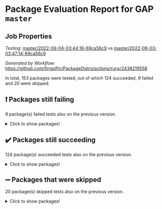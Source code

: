 # Package Evaluation Report for GAP `master`

## Job Properties

*Testing:* [master/2022-06-04-03:44:16-69ca56c9](https://github.com/fingolfin/PackageDistro/blob/data/reports/master/2022-06-04-03:44:16-69ca56c9) vs [master/2022-06-03-03:47:14-69ca56c9](https://github.com/fingolfin/PackageDistro/blob/data/reports/master/2022-06-03-03:47:14-69ca56c9)

*Generated by Workflow:* https://github.com/fingolfin/PackageDistro/actions/runs/2438219558

In total, 153 packages were tested, out of which 124 succeeded, 9 failed and 20 were skipped.

## :exclamation: Packages still failing

9 package(s) failed tests also on the previous version.
<details><summary>Click to show packages!</summary>

- fining 1.4.1 [(failure)](https://github.com/fingolfin/PackageDistro/runs/6735587113?check_suite_focus=true)
- francy 1.2.4 [(failure)](https://github.com/fingolfin/PackageDistro/runs/6735587328?check_suite_focus=true)
- hap 1.39 [(failure)](https://github.com/fingolfin/PackageDistro/runs/6735587782?check_suite_focus=true)
- normalizinterface 1.3.2 [(failure)](https://github.com/fingolfin/PackageDistro/runs/6735588727?check_suite_focus=true)
- packagemanager 1.2 [(failure)](https://github.com/fingolfin/PackageDistro/runs/6735588851?check_suite_focus=true)
- rcwa 4.6.4 [(failure)](https://github.com/fingolfin/PackageDistro/runs/6735589074?check_suite_focus=true)
- recog 1.3.2 [(failure)](https://github.com/fingolfin/PackageDistro/runs/6735589152?check_suite_focus=true)
- semigroups 4.0.0 [(failure)](https://github.com/fingolfin/PackageDistro/runs/6735589338?check_suite_focus=true)
- ugaly 4.0.2 [(failure)](https://github.com/fingolfin/PackageDistro/runs/6735590056?check_suite_focus=true)
</details>

## :heavy_check_mark: Packages still succeeding

124 package(s) succeeded tests also on the previous version.
<details><summary>Click to show packages!</summary>

- ace 5.4 [(success)](https://github.com/fingolfin/PackageDistro/runs/6735585885?check_suite_focus=true)
- aclib 1.3.2 [(success)](https://github.com/fingolfin/PackageDistro/runs/6735585913?check_suite_focus=true)
- agt 0.2 [(success)](https://github.com/fingolfin/PackageDistro/runs/6735585941?check_suite_focus=true)
- alnuth 3.2.1 [(success)](https://github.com/fingolfin/PackageDistro/runs/6735585958?check_suite_focus=true)
- anupq 3.2.6 [(success)](https://github.com/fingolfin/PackageDistro/runs/6735585984?check_suite_focus=true)
- atlasrep 2.1.2 [(success)](https://github.com/fingolfin/PackageDistro/runs/6735586000?check_suite_focus=true)
- autodoc 2022.03.10 [(success)](https://github.com/fingolfin/PackageDistro/runs/6735586024?check_suite_focus=true)
- automata 1.15 [(success)](https://github.com/fingolfin/PackageDistro/runs/6735586044?check_suite_focus=true)
- automgrp 1.3.2 [(success)](https://github.com/fingolfin/PackageDistro/runs/6735586070?check_suite_focus=true)
- autpgrp 1.10.2 [(success)](https://github.com/fingolfin/PackageDistro/runs/6735586093?check_suite_focus=true)
- cap 2022.05-09 [(success)](https://github.com/fingolfin/PackageDistro/runs/6735586111?check_suite_focus=true)
- caratinterface 2.3.3 [(success)](https://github.com/fingolfin/PackageDistro/runs/6735586132?check_suite_focus=true)
- cddinterface 2020.06.24 [(success)](https://github.com/fingolfin/PackageDistro/runs/6735586160?check_suite_focus=true)
- circle 1.6.5 [(success)](https://github.com/fingolfin/PackageDistro/runs/6735586188?check_suite_focus=true)
- classicpres 1.22 [(success)](https://github.com/fingolfin/PackageDistro/runs/6735586200?check_suite_focus=true)
- cohomolo 1.6.10 [(success)](https://github.com/fingolfin/PackageDistro/runs/6735586215?check_suite_focus=true)
- congruence 1.2.4 [(success)](https://github.com/fingolfin/PackageDistro/runs/6735586237?check_suite_focus=true)
- corelg 1.56 [(success)](https://github.com/fingolfin/PackageDistro/runs/6735586253?check_suite_focus=true)
- crime 1.6 [(success)](https://github.com/fingolfin/PackageDistro/runs/6735586277?check_suite_focus=true)
- crisp 1.4.5 [(success)](https://github.com/fingolfin/PackageDistro/runs/6735586300?check_suite_focus=true)
- crypting 0.10 [(success)](https://github.com/fingolfin/PackageDistro/runs/6735586324?check_suite_focus=true)
- cryst 4.1.24 [(success)](https://github.com/fingolfin/PackageDistro/runs/6735586357?check_suite_focus=true)
- crystcat 1.1.9 [(success)](https://github.com/fingolfin/PackageDistro/runs/6735586397?check_suite_focus=true)
- ctbllib 1.3.4 [(success)](https://github.com/fingolfin/PackageDistro/runs/6735586433?check_suite_focus=true)
- cubefree 1.19 [(success)](https://github.com/fingolfin/PackageDistro/runs/6735586466?check_suite_focus=true)
- curlinterface 2.2.2 [(success)](https://github.com/fingolfin/PackageDistro/runs/6735586513?check_suite_focus=true)
- cvec 2.7.5 [(success)](https://github.com/fingolfin/PackageDistro/runs/6735586555?check_suite_focus=true)
- datastructures 0.2.7 [(success)](https://github.com/fingolfin/PackageDistro/runs/6735586595?check_suite_focus=true)
- deepthought 1.0.5 [(success)](https://github.com/fingolfin/PackageDistro/runs/6735586631?check_suite_focus=true)
- design 1.7 [(success)](https://github.com/fingolfin/PackageDistro/runs/6735586692?check_suite_focus=true)
- difsets 2.3.1 [(success)](https://github.com/fingolfin/PackageDistro/runs/6735586749?check_suite_focus=true)
- digraphs 1.5.3 [(success)](https://github.com/fingolfin/PackageDistro/runs/6735586812?check_suite_focus=true)
- edim 1.3.5 [(success)](https://github.com/fingolfin/PackageDistro/runs/6735586854?check_suite_focus=true)
- example 4.3.1 [(success)](https://github.com/fingolfin/PackageDistro/runs/6735586899?check_suite_focus=true)
- factint 1.6.3 [(success)](https://github.com/fingolfin/PackageDistro/runs/6735586963?check_suite_focus=true)
- ferret 1.0.7 [(success)](https://github.com/fingolfin/PackageDistro/runs/6735587028?check_suite_focus=true)
- fga 1.4.0 [(success)](https://github.com/fingolfin/PackageDistro/runs/6735587069?check_suite_focus=true)
- float 1.0.3 [(success)](https://github.com/fingolfin/PackageDistro/runs/6735587166?check_suite_focus=true)
- format 1.4.3 [(success)](https://github.com/fingolfin/PackageDistro/runs/6735587217?check_suite_focus=true)
- forms 1.2.7 [(success)](https://github.com/fingolfin/PackageDistro/runs/6735587251?check_suite_focus=true)
- fplsa 1.2.5 [(success)](https://github.com/fingolfin/PackageDistro/runs/6735587277?check_suite_focus=true)
- fr 2.4.8 [(success)](https://github.com/fingolfin/PackageDistro/runs/6735587309?check_suite_focus=true)
- fwtree 1.3 [(success)](https://github.com/fingolfin/PackageDistro/runs/6735587347?check_suite_focus=true)
- gbnp 1.0.5 [(success)](https://github.com/fingolfin/PackageDistro/runs/6735587373?check_suite_focus=true)
- generalizedmorphismsforcap 2022.05-01 [(success)](https://github.com/fingolfin/PackageDistro/runs/6735587403?check_suite_focus=true)
- genss 1.6.6 [(success)](https://github.com/fingolfin/PackageDistro/runs/6735587435?check_suite_focus=true)
- gradedringforhomalg 2022.03-01 [(success)](https://github.com/fingolfin/PackageDistro/runs/6735587479?check_suite_focus=true)
- grape 4.8.5 [(success)](https://github.com/fingolfin/PackageDistro/runs/6735587524?check_suite_focus=true)
- groupoids 1.69 [(success)](https://github.com/fingolfin/PackageDistro/runs/6735587573?check_suite_focus=true)
- grpconst 2.6.2 [(success)](https://github.com/fingolfin/PackageDistro/runs/6735587613?check_suite_focus=true)
- guarana 0.96.3 [(success)](https://github.com/fingolfin/PackageDistro/runs/6735587669?check_suite_focus=true)
- guava 3.16 [(success)](https://github.com/fingolfin/PackageDistro/runs/6735587730?check_suite_focus=true)
- hapcryst 0.1.14 [(success)](https://github.com/fingolfin/PackageDistro/runs/6735587833?check_suite_focus=true)
- hecke 1.5.3 [(success)](https://github.com/fingolfin/PackageDistro/runs/6735587875?check_suite_focus=true)
- help 3.5 [(success)](https://github.com/fingolfin/PackageDistro/runs/6735587902?check_suite_focus=true)
- idrel 2.43 [(success)](https://github.com/fingolfin/PackageDistro/runs/6735587948?check_suite_focus=true)
- images 1.3.1 [(success)](https://github.com/fingolfin/PackageDistro/runs/6735587982?check_suite_focus=true)
- intpic 0.2.4 [(success)](https://github.com/fingolfin/PackageDistro/runs/6735588021?check_suite_focus=true)
- io 4.7.2 [(success)](https://github.com/fingolfin/PackageDistro/runs/6735588059?check_suite_focus=true)
- irredsol 1.4.3 [(success)](https://github.com/fingolfin/PackageDistro/runs/6735588084?check_suite_focus=true)
- json 2.1.0 [(success)](https://github.com/fingolfin/PackageDistro/runs/6735588111?check_suite_focus=true)
- jupyterkernel 1.4.1 [(success)](https://github.com/fingolfin/PackageDistro/runs/6735588138?check_suite_focus=true)
- jupyterviz 1.5.1 [(success)](https://github.com/fingolfin/PackageDistro/runs/6735588166?check_suite_focus=true)
- kan 1.34 [(success)](https://github.com/fingolfin/PackageDistro/runs/6735588196?check_suite_focus=true)
- kbmag 1.5.9 [(success)](https://github.com/fingolfin/PackageDistro/runs/6735588218?check_suite_focus=true)
- laguna 3.9.5 [(success)](https://github.com/fingolfin/PackageDistro/runs/6735588248?check_suite_focus=true)
- liealgdb 2.2.1 [(success)](https://github.com/fingolfin/PackageDistro/runs/6735588291?check_suite_focus=true)
- liepring 2.6 [(success)](https://github.com/fingolfin/PackageDistro/runs/6735588328?check_suite_focus=true)
- liering 2.4.2 [(success)](https://github.com/fingolfin/PackageDistro/runs/6735588381?check_suite_focus=true)
- linearalgebraforcap 2022.05-04 [(success)](https://github.com/fingolfin/PackageDistro/runs/6735588418?check_suite_focus=true)
- loops 3.4.1 [(success)](https://github.com/fingolfin/PackageDistro/runs/6735588445?check_suite_focus=true)
- lpres 1.0.3 [(success)](https://github.com/fingolfin/PackageDistro/runs/6735588488?check_suite_focus=true)
- majoranaalgebras 1.4 [(success)](https://github.com/fingolfin/PackageDistro/runs/6735588515?check_suite_focus=true)
- mapclass 1.4.5 [(success)](https://github.com/fingolfin/PackageDistro/runs/6735588558?check_suite_focus=true)
- matgrp 0.64 [(success)](https://github.com/fingolfin/PackageDistro/runs/6735588583?check_suite_focus=true)
- modisom 2.5.2 [(success)](https://github.com/fingolfin/PackageDistro/runs/6735588602?check_suite_focus=true)
- modulepresentationsforcap 2022.05-03 [(success)](https://github.com/fingolfin/PackageDistro/runs/6735588626?check_suite_focus=true)
- monoidalcategories 2022.05-06 [(success)](https://github.com/fingolfin/PackageDistro/runs/6735588646?check_suite_focus=true)
- nconvex 2020.11-04 [(success)](https://github.com/fingolfin/PackageDistro/runs/6735588669?check_suite_focus=true)
- nilmat 1.4.1 [(success)](https://github.com/fingolfin/PackageDistro/runs/6735588686?check_suite_focus=true)
- nock 1.5 [(success)](https://github.com/fingolfin/PackageDistro/runs/6735588708?check_suite_focus=true)
- nq 2.5.8 [(success)](https://github.com/fingolfin/PackageDistro/runs/6735588749?check_suite_focus=true)
- numericalsgps 1.3.0 [(success)](https://github.com/fingolfin/PackageDistro/runs/6735588770?check_suite_focus=true)
- openmath 11.5.1 [(success)](https://github.com/fingolfin/PackageDistro/runs/6735588794?check_suite_focus=true)
- orb 4.8.4 [(success)](https://github.com/fingolfin/PackageDistro/runs/6735588826?check_suite_focus=true)
- patternclass 2.4.2 [(success)](https://github.com/fingolfin/PackageDistro/runs/6735588882?check_suite_focus=true)
- permut 2.0.4 [(success)](https://github.com/fingolfin/PackageDistro/runs/6735588906?check_suite_focus=true)
- polenta 1.3.10 [(success)](https://github.com/fingolfin/PackageDistro/runs/6735588928?check_suite_focus=true)
- polymaking 0.8.6 [(success)](https://github.com/fingolfin/PackageDistro/runs/6735588945?check_suite_focus=true)
- primgrp 3.4.2 [(success)](https://github.com/fingolfin/PackageDistro/runs/6735588965?check_suite_focus=true)
- profiling 2.5.0 [(success)](https://github.com/fingolfin/PackageDistro/runs/6735588987?check_suite_focus=true)
- qpa 1.33 [(success)](https://github.com/fingolfin/PackageDistro/runs/6735589009?check_suite_focus=true)
- quagroup 1.8.3 [(success)](https://github.com/fingolfin/PackageDistro/runs/6735589036?check_suite_focus=true)
- radiroot 2.9 [(success)](https://github.com/fingolfin/PackageDistro/runs/6735589053?check_suite_focus=true)
- rds 1.8 [(success)](https://github.com/fingolfin/PackageDistro/runs/6735589100?check_suite_focus=true)
- repndecomp 1.2.1 [(success)](https://github.com/fingolfin/PackageDistro/runs/6735589193?check_suite_focus=true)
- repsn 3.1.0 [(success)](https://github.com/fingolfin/PackageDistro/runs/6735589239?check_suite_focus=true)
- resclasses 4.7.2 [(success)](https://github.com/fingolfin/PackageDistro/runs/6735589273?check_suite_focus=true)
- scscp 2.3.1 [(success)](https://github.com/fingolfin/PackageDistro/runs/6735589309?check_suite_focus=true)
- sglppow 2.2 [(success)](https://github.com/fingolfin/PackageDistro/runs/6735589368?check_suite_focus=true)
- sgpviz 0.999.5 [(success)](https://github.com/fingolfin/PackageDistro/runs/6735589409?check_suite_focus=true)
- simpcomp 2.1.14 [(success)](https://github.com/fingolfin/PackageDistro/runs/6735589443?check_suite_focus=true)
- singular 2020.12.18 [(success)](https://github.com/fingolfin/PackageDistro/runs/6735589484?check_suite_focus=true)
- sla 1.5.3 [(success)](https://github.com/fingolfin/PackageDistro/runs/6735589510?check_suite_focus=true)
- smallgrp 1.5 [(success)](https://github.com/fingolfin/PackageDistro/runs/6735589557?check_suite_focus=true)
- smallsemi 0.6.13 [(success)](https://github.com/fingolfin/PackageDistro/runs/6735589602?check_suite_focus=true)
- sonata 2.9.4 [(success)](https://github.com/fingolfin/PackageDistro/runs/6735589634?check_suite_focus=true)
- sophus 1.25 [(success)](https://github.com/fingolfin/PackageDistro/runs/6735589681?check_suite_focus=true)
- spinsym 1.5.2 [(success)](https://github.com/fingolfin/PackageDistro/runs/6735589732?check_suite_focus=true)
- symbcompcc 1.3.2 [(success)](https://github.com/fingolfin/PackageDistro/runs/6735589775?check_suite_focus=true)
- thelma 1.3 [(success)](https://github.com/fingolfin/PackageDistro/runs/6735589830?check_suite_focus=true)
- tomlib 1.2.9 [(success)](https://github.com/fingolfin/PackageDistro/runs/6735589884?check_suite_focus=true)
- toric 1.9.5 [(success)](https://github.com/fingolfin/PackageDistro/runs/6735589944?check_suite_focus=true)
- transgrp 3.6.2 [(success)](https://github.com/fingolfin/PackageDistro/runs/6735589993?check_suite_focus=true)
- unipot 1.5 [(success)](https://github.com/fingolfin/PackageDistro/runs/6735590109?check_suite_focus=true)
- unitlib 4.1.0 [(success)](https://github.com/fingolfin/PackageDistro/runs/6735590157?check_suite_focus=true)
- utils 0.72 [(success)](https://github.com/fingolfin/PackageDistro/runs/6735590215?check_suite_focus=true)
- uuid 0.7 [(success)](https://github.com/fingolfin/PackageDistro/runs/6735590274?check_suite_focus=true)
- walrus 0.9991 [(success)](https://github.com/fingolfin/PackageDistro/runs/6735590362?check_suite_focus=true)
- wedderga 4.10.2 [(success)](https://github.com/fingolfin/PackageDistro/runs/6735590422?check_suite_focus=true)
- xmod 2.88 [(success)](https://github.com/fingolfin/PackageDistro/runs/6735590480?check_suite_focus=true)
- xmodalg 1.22 [(success)](https://github.com/fingolfin/PackageDistro/runs/6735590533?check_suite_focus=true)
- yangbaxter 0.10.0 [(success)](https://github.com/fingolfin/PackageDistro/runs/6735590556?check_suite_focus=true)
- zeromqinterface 0.13 [(success)](https://github.com/fingolfin/PackageDistro/runs/6735590577?check_suite_focus=true)
</details>

## :heavy_minus_sign: Packages that were skipped

20 package(s) skipped tests also on the previous version.
<details><summary>Click to show packages!</summary>

- 4ti2interface 2022.03-01 [(skipped)](https://github.com/fingolfin/PackageDistro/runs/6735519937?check_suite_focus=true)
- browse 1.8.14 [(skipped)](https://github.com/fingolfin/PackageDistro/runs/6735519937?check_suite_focus=true)
- examplesforhomalg 2022.03-01 [(skipped)](https://github.com/fingolfin/PackageDistro/runs/6735519937?check_suite_focus=true)
- gapdoc 1.6.5 [(skipped)](https://github.com/fingolfin/PackageDistro/runs/6735519937?check_suite_focus=true)
- gauss 2022.03-01 [(skipped)](https://github.com/fingolfin/PackageDistro/runs/6735519937?check_suite_focus=true)
- gaussforhomalg 2022.03-01 [(skipped)](https://github.com/fingolfin/PackageDistro/runs/6735519937?check_suite_focus=true)
- gradedmodules 2022.03-01 [(skipped)](https://github.com/fingolfin/PackageDistro/runs/6735519937?check_suite_focus=true)
- homalg 2022.03-01 [(skipped)](https://github.com/fingolfin/PackageDistro/runs/6735519937?check_suite_focus=true)
- homalgtocas 2022.03-01 [(skipped)](https://github.com/fingolfin/PackageDistro/runs/6735519937?check_suite_focus=true)
- io_forhomalg 2022.03-01 [(skipped)](https://github.com/fingolfin/PackageDistro/runs/6735519937?check_suite_focus=true)
- itc 1.5.1 [(skipped)](https://github.com/fingolfin/PackageDistro/runs/6735519937?check_suite_focus=true)
- localizeringforhomalg 2022.03-01 [(skipped)](https://github.com/fingolfin/PackageDistro/runs/6735519937?check_suite_focus=true)
- matricesforhomalg 2022.04-01 [(skipped)](https://github.com/fingolfin/PackageDistro/runs/6735519937?check_suite_focus=true)
- modules 2022.03-01 [(skipped)](https://github.com/fingolfin/PackageDistro/runs/6735519937?check_suite_focus=true)
- polycyclic 2.16 [(skipped)](https://github.com/fingolfin/PackageDistro/runs/6735519937?check_suite_focus=true)
- ringsforhomalg 2022.04-01 [(skipped)](https://github.com/fingolfin/PackageDistro/runs/6735519937?check_suite_focus=true)
- sco 2022.03-01 [(skipped)](https://github.com/fingolfin/PackageDistro/runs/6735519937?check_suite_focus=true)
- toolsforhomalg 2022.05-01 [(skipped)](https://github.com/fingolfin/PackageDistro/runs/6735519937?check_suite_focus=true)
- toricvarieties 2022.03.23 [(skipped)](https://github.com/fingolfin/PackageDistro/runs/6735519937?check_suite_focus=true)
- xgap 4.31 [(skipped)](https://github.com/fingolfin/PackageDistro/runs/6735519937?check_suite_focus=true)
</details>

